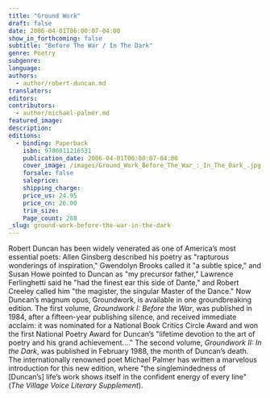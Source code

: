 ```yaml
---
title: "Ground Work"
draft: false
date: 2006-04-01T06:00:07-04:00
show_in_forthcoming: false
subtitle: "Before The War / In The Dark"
genre: Poetry
subgenre:
language:
authors:
  - author/robert-duncan.md
translators:
editors:
contributors:
  - author/michael-palmer.md
featured_image:
description:
editions:
  - binding: Paperback
    isbn: 9780811216531
    publication_date: 2006-04-01T06:00:07-04:00
    cover_image: /images/Ground_Work_Before_The_War_:_In_The_Dark_.jpg
    forsale: false
    saleprice:
    shipping_charge:
    price_us: 24.95
    price_cn: 26.00
    trim_size:
    Page_count: 288
_slug: ground-work-before-the-war-in-the-dark
---
```


Robert Duncan has been widely venerated as one of America’s most essential poets: Allen Ginsberg described his poetry as "rapturous wonderings of inspiration," Gwendolyn Brooks called it "a subtle spice," and Susan Howe pointed to Duncan as "my precursor father," Lawrence Ferlinghetti said he "had the finest ear this side of Dante," and Robert Creeley called him "the magister, the singular Master of the Dance." Now Duncan’s magnum opus, Groundwork, is available in one groundbreaking edition. The first volume, _Groundwork I: Before the War_, was published in 1984, after a fifteen-year publishing silence, and received immediate acclaim: it was nominated for a National Book Critics Circle Award and won the first National Poetry Award for Duncan’s "lifetime devotion to the art of poetry and his grand achievement...." The second volume, _Groundwork II: In the Dark_, was published in February 1988, the month of Duncan’s death. The internationally renowned poet Michael Palmer has written a marvelous introduction for this new edition, where "the singlemindedness of [Duncan’s] life’s work shows itself in the confident energy of every line" (_The Village Voice Literary Supplement_).

